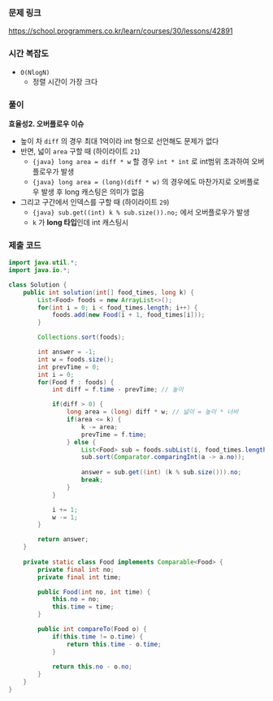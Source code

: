 ### 문제 링크 
https://school.programmers.co.kr/learn/courses/30/lessons/42891

### 시간 복잡도 
- `O(NlogN)`
	- 정렬 시간이 가장 크다
### 풀이 

**효율성2. 오버플로우 이슈**
- 높이 차 `diff` 의 경우 최대 1억이라 int 형으로 선언해도 문제가 없다
- 반면, 넓이 `area` 구할 때 (하이라이트 `21`)
	- `{java} long area = diff * w` 할 경우 `int * int` 로 int범위 초과하여 오버플로우가 발생 
	- `{java} long area = (long)(diff * w)` 의 경우에도 마찬가지로 오버플로우 발생 후 long 캐스팅은 의미가 없음
- 그리고 구간에서 인덱스를 구할 때 (하이라이트 `29`)
	- `{java} sub.get((int) k % sub.size()).no;` 에서 오버플로우가 발생
	- `k` 가 **long 타입**인데 int 캐스팅시  

### 제출 코드
```java hl:18,21,29
import java.util.*;
import java.io.*;

class Solution {
    public int solution(int[] food_times, long k) {
        List<Food> foods = new ArrayList<>();
        for(int i = 0; i < food_times.length; i++) {
            foods.add(new Food(i + 1, food_times[i]));
        }

        Collections.sort(foods);

        int answer = -1;
        int w = foods.size();
        int prevTime = 0;
        int i = 0;
        for(Food f : foods) {
            int diff = f.time - prevTime; // 높이

            if(diff > 0) {
                long area = (long) diff * w; // 넓이 = 높이 * 너비
                if(area <= k) {
                    k -= area;
                    prevTime = f.time;
                } else {
                    List<Food> sub = foods.subList(i, food_times.length);
                    sub.sort(Comparator.comparingInt(a -> a.no));
                    
                    answer = sub.get((int) (k % sub.size())).no;
                    break;
                }
            }

            i += 1;
            w -= 1;
        }

        return answer;
    }
    
    private static class Food implements Comparable<Food> {
        private final int no;
        private final int time;

        public Food(int no, int time) {
            this.no = no;
            this.time = time;
        }

        public int compareTo(Food o) {
            if(this.time != o.time) {
                return this.time - o.time;
            }
            
            return this.no - o.no;
        }
    }
}
```
